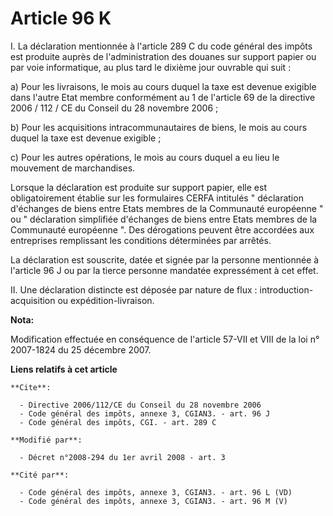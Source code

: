 # Article 96 K

I. La déclaration mentionnée à l'article 289 C du code général des impôts est produite auprès de l'administration des douanes
sur support papier ou par voie informatique, au plus tard le dixième jour ouvrable qui suit : 

a) Pour les livraisons, le mois au cours duquel la taxe est devenue exigible dans l'autre Etat membre conformément au 1 de
l'article 69 de la directive 2006 / 112 / CE du Conseil du 28 novembre 2006 ; 

b) Pour les acquisitions intracommunautaires de biens, le mois au cours duquel la taxe est devenue exigible ; 

c) Pour les autres opérations, le mois au cours duquel a eu lieu le mouvement de marchandises. 

Lorsque la déclaration est produite sur support papier, elle est obligatoirement établie sur les formulaires CERFA intitulés
" déclaration d'échanges de biens entre Etats membres de la Communauté européenne " ou " déclaration simplifiée d'échanges de
biens entre Etats membres de la Communauté européenne ". Des dérogations peuvent être accordées aux entreprises remplissant
les conditions déterminées par arrêtés. 

La déclaration est souscrite, datée et signée par la personne mentionnée à l'article 96 J ou par la tierce personne mandatée
expressément à cet effet. 

II. Une déclaration distincte est déposée par nature de flux : introduction-acquisition ou expédition-livraison.

**Nota:**

Modification effectuée en conséquence de l'article 57-VII et VIII de la loi n° 2007-1824 du 25 décembre 2007.

**Liens relatifs à cet article**

	**Cite**:

	  - Directive 2006/112/CE du Conseil du 28 novembre 2006
	  - Code général des impôts, annexe 3, CGIAN3. - art. 96 J
	  - Code général des impôts, CGI. - art. 289 C

	**Modifié par**:

	  - Décret n°2008-294 du 1er avril 2008 - art. 3

	**Cité par**:

	  - Code général des impôts, annexe 3, CGIAN3. - art. 96 L (VD)
	  - Code général des impôts, annexe 3, CGIAN3. - art. 96 M (V)
